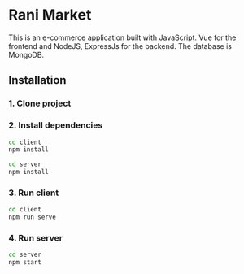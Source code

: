 # Rani Market

This is an e-commerce application built with JavaScript. Vue for the frontend and NodeJS, ExpressJs for the backend. The database is MongoDB.

## Installation

### 1. Clone project

### 2. Install dependencies
```bash
cd client
npm install
```
```bash
cd server
npm install
```

### 3. Run client
```bash
cd client
npm run serve
```

### 4. Run server
```bash
cd server
npm start
```

